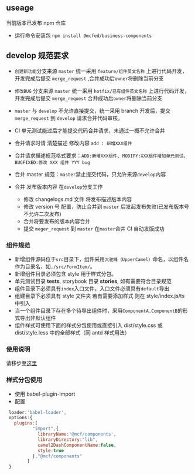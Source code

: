 ## useage

当前版本已发布 npm 仓库

- 运行命令安装包
  `npm install @mcfed/business-components`

## develop 规范要求

- `创建新功能`分支来源 `master` 统一采用 `feature/组件英文名称` 上进行代码开发，开发完成后提交 `merge_request` ,合并成功后`owner`将删除当前分支
- `修改BUG` 分支来源 `master` 统一采用 `hotfix/已有组件英文名称` 上进行代码开发，开发完成后提交 `merge_request` 合并成功后`owner`将删除当前分支
- `master` 与 `develop` 不允许直接提交，统一采用 branch 开发后，提交`merge_request` 到 `develop` 请求合并代码审核。
- CI 单元测试能过后才能提交代码合并请求，未通过一概不允许合并
- 合并请求时请 清楚描述 修改内容 `add : 新增XXX组件`
- 合并请求描述规范格式要求：`ADD:新增XXX组件`、`MODIFY:XXX组件增加单元测试`、`BUGFIXED:修改 XXX 组件 YYY bug`

- 合并 master 规范：`master`禁止提交代码，只允许来源`develop`内容

- 合并 发布版本内容 在`develop`分支工作
  - 修改 changelogs.md 文件 将发布描述版本内容
  - 修改 version 号 配置，防止合并到 `master` 后发起发布失败(已发布版本号不允许二次发布)
  - 合并将要发布的版本内容合并
  - 提交 `meger_request` 到 `master` 在`master`合并 CI 自动发版成功

### 组件规范

- 新增组件源码位于`src`目录下，组件采用`大驼峰（UpperCamel）`命名，以组件名作为目录名，如`./src/FormItem/`。
- 新增组件目录必须包含 style 用于样式分包。
- 单元测试目录 **tests**, storybook 目录 **stories**, 如有需要符合目录规范
- 组件目录下必须具有`index`入口文件，入口文件必须具有`default`导出
- 组建目录下必须具有 style 文件夹 若有需要添加样式 则在 style/index.js/ts 中引入
- 当一个组件目录下存在多个待导出组件时，采用`ComponentA.ComponentB`的形式导出非默认组件
- 组件样式可使用下面的样式分包使用或直接引入 dist/style.css 或 dist/style.less 中的全部样式（同 antd 样式用法）

### 使用说明

请移步至[这里](./docs/usage/basic.md)

### 样式分包使用

- 使用 babel-plugin-import
- 配置
  >

```javascript
 loader:'babel-loader',
 options:{
   plugins:[
          "import",{
            libraryName:'@mcf/components',
            libraryDirectory:"lib",
            camel2DashComponentName:false,
            style:true
          },"@mcf/components"
        ]
 }

```
